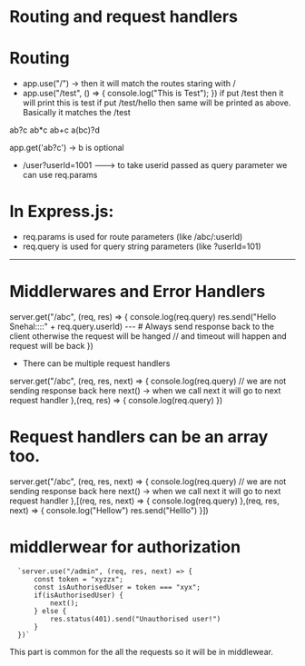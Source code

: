 # Routing and request handlers

# Routing
- app.use("/") -> then it will match the routes staring with /
- app.use("/test", () => {
    console.log("This is Test");
  })
  if put /test then it will print this is test
  if put /test/hello then same will be printed as above. Basically it matches the /test 

ab?c
ab*c
ab+c
a(bc)?d

app.get('ab?c') -> b is optional

- /user?userId=1001 ---> to take userid passed as query parameter we can use req.params

# In Express.js: 
- req.params is used for route parameters (like /abc/:userId)
- req.query is used for query string parameters (like ?userId=101)


------------------------------------------------------------------------------------------------

# Middlerwares and Error Handlers

server.get("/abc", (req, res) => {
    console.log(req.query)
    res.send("Hello Snehal::::" + req.query.userId) --- # Always send response back to the client otherwise the request will be hanged
     // and timeout will happen and request will be back
})

- There can be multiple request handlers

server.get("/abc", (req, res, next) => {
    console.log(req.query)
    // we are not sending response back here
    next() -> when we call next it will go to next request handler
},(req, res) => {
    console.log(req.query)
})

# Request handlers can be an array too.

server.get("/abc", (req, res, next) => {
    console.log(req.query)
    // we are not sending response back here
    next() -> when we call next it will go to next request handler
},[(req, res, next) => {
    console.log(req.query)
},(req, res, next) => {
  console.log("Hellow")
  res.send("Helllo")
}])

# middlerwear for authorization 

      `server.use("/admin", (req, res, next) => {
          const token = "xyzzx";
          const isAuthorisedUser = token === "xyx";
          if(isAuthorisedUser) {
              next();
          } else {
              res.status(401).send("Unauthorised user!")
          }
      })`

This part is common for the all the requests so it will be in middlewear.

